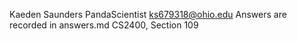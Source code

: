 Kaeden Saunders
PandaScientist
ks679318@ohio.edu
Answers are recorded in answers.md
CS2400, Section 109

